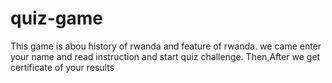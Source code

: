 # quiz-game
This game is abou history of rwanda and feature of rwanda. we came enter your name and read instruction and start quiz challenge. Then,After we get certificate of your results
